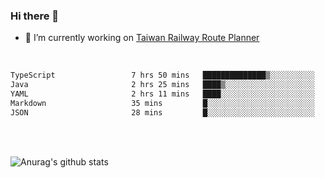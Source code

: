 ### Hi there 👋

- 🔭 I’m currently working on [Taiwan Railway Route Planner](https://github.com/Taiwan-Railway-Route-Planner)

<br/>

<!--START_SECTION:waka-->

```txt
TypeScript                 7 hrs 50 mins   ██████████████▒░░░░░░░░░░   57.00 %
Java                       2 hrs 25 mins   ████▒░░░░░░░░░░░░░░░░░░░░   17.58 %
YAML                       2 hrs 11 mins   ████░░░░░░░░░░░░░░░░░░░░░   15.88 %
Markdown                   35 mins         █░░░░░░░░░░░░░░░░░░░░░░░░   04.24 %
JSON                       28 mins         █░░░░░░░░░░░░░░░░░░░░░░░░   03.47 %
```

<!--END_SECTION:waka-->

<br/>
<br/>

![Anurag's github stats](https://github-readme-stats.vercel.app/api?username=DepickereSven&show_icons=true&theme=tokyonight)



<!--
**DepickereSven/DepickereSven** is a ✨ _special_ ✨ repository because its `README.md` (this file) appears on your GitHub profile.

Here are some ideas to get you started:

- 🔭 I’m currently working on ...
- 🌱 I’m currently learning ...
- 👯 I’m looking to collaborate on ...
- 🤔 I’m looking for help with ...
- 💬 Ask me about ...
- 📫 How to reach me: ...
- 😄 Pronouns: ...
- ⚡ Fun fact: ...
-->
